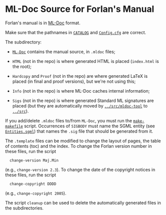 ML-Doc Source for Forlan's Manual
=======================================================================

Forlan's manual is in
[ML-Doc](https://people.cs.uchicago.edu/~jhr/tools/ml-doc.html)
format.

Make sure that the pathnames in [`CATALOG`](CATALOG) and
[`Config.cfg`](Config.cfg) are correct.

The subdirectory:

* [`ML-Doc`](ML-Doc) contains the manual source, in `.mldoc` files;

* `HTML` (not in the repo) is where generated HTML is placed
  (`index.html` is the root);

* `Hardcopy` and `Proof` (not in the repo) are where generated LaTeX
    is placed (in final and proof versions), but we're not using this;

* `Info` (not in the repo) is where ML-Doc caches internal
  information;

* `Sigs` (not in the repo) is where generated Standard ML signatures
    are placed (but they are automatically moved by
    [`../src/mldoc-tool`](../src/mldoc-tool) to [`../src`](../src)).

If you add/delete `.mldoc` files to/from `ML-Doc`, you must run the
[`make-makefile`](make-makefile) script.  Occurrences of `SIGBODY`
must name the SGML entity (see [`Entities.sgml`](`Entities.sgml`))
that names the `.sig` file that should be generated from it.

The `.template` files can be modified to change the layout of pages, the
table of contents (toc) and the index.  To change the Forlan version
number in these files, run the script

```
  change-version Maj.Min
```

(e.g., `change-version 2.3`).  To change the date of the copyright
notices in these files, run the script

```
  change-copyright DDDD
```

(e.g., `change-copyright 2005`).

The script `cleanup` can be used to delete the automatically generated
files in the subdirectories.
